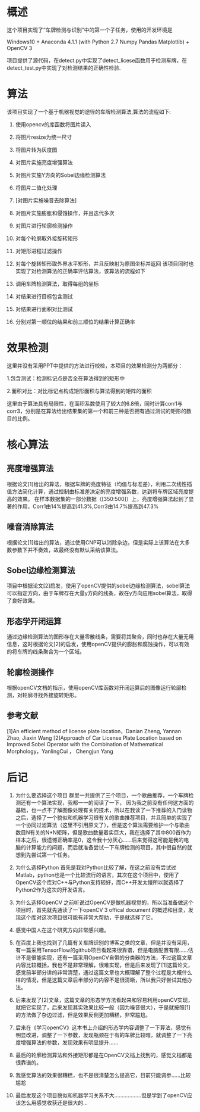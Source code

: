 # 概述
这个项目实现了“车牌检测与识别”中的第一个子任务，使用的开发环境是

Windows10 + Anaconda 4.1.1 (with Python 2.7 Numpy Pandas Matplotlib) + OpenCV 3

项目提供了源代码，在detect.py中实现了detect_licese函数用于检测车牌，在detect_test.py中实现了对检测结果的正确性检验.

# 算法
该项目实现了一个基于机器视觉的途径的车牌检测算法,算法的流程如下:
1. 使用opencv的库函数将图片读入

2. 将图片resize为统一尺寸

3. 将图片转为灰度图

4. 对图片实施亮度增强算法

5. 对图片实施Y方向的Sobel边缘检测算法

6. 将图片二值化处理

7. [对图片实施噪音去除算法]

8. 对图片实施膨胀和侵蚀操作，并且迭代多次

9. 对图片进行轮廓检测操作

10. 对每个轮廓取外接旋转矩形

11. 对矩形进程过滤操作

12. 对每个旋转矩形取外界水平矩形，并且反映射为原图坐标并返回
该项目同时也实现了对检测算法的正确率评估算法，该算法的流程如下
1. 调用车牌检测算法，取得每组的坐标

2. 对结果进行目标包含测试

3. 对结果进行面积对比测试

4. 分别对第一顺位的结果和前三顺位的结果计算正确率
# 效果检测

这里并没有采用PPT中提供的方法进行校检，本项目的效果检测分为两部分：

1.包含测试：检测标记点是否全在算法得到的矩形中

2.面积对比：对比标记点构成矩形面积与算法得到的矩阵的面积

这里由于算法具有局限性，在面积系数使用了较大的6.8倍，同时计算corr1与corr3，分别是在算法给出结果集的第一个和前三种是否拥有通过测试的矩形的数目的比例。

# 核心算法

## 亮度增强算法

根据论文[1]给出的算法，根据车牌的亮度特征（均值与标准差），利用二次线性插值方法简化计算，通过控制由标准差决定的亮度增强系数，达到将车牌区域亮度提高的效果。
在样本数据集的一部分数据（[350:500]）上，亮度增强算法起到了显著的作用，Corr1由14%提高到41.3%,Corr3由14.7%提高到47.3%

## 噪音消除算法

根据论文[1]给出的算法，通过使用CNP可以消除杂边，但是实际上该算法在大多数参数下并不奏效，故最终没有默认采纳该算法。

## Sobel边缘检测算法

项目中根据论文[2]启发，使用了openCV提供的sobel边缘检测算法，sobel算法可以指定方向，由于车牌存在大量y方向的线条，故在y方向应用sobel算法，取得了良好效果。

## 形态学开闭运算

通过边缘检测算法的图形存在大量零散线条，需要将其聚合，同时也存在大量无用信息，这时根据论文[2]的启发，使用openCV提供的膨胀和腐蚀操作，可以有效的将车牌的线条聚合为一个区域。

## 轮廓检测操作

根据openCV文档的指示，使用openCV库函数对开闭运算后的图像运行轮廓检测，对轮廓寻找外接旋转矩形。


## 参考文献
[1]An efficient method of license plate location，Danian Zheng, Yannan Zhao, Jiaxin Wang
[2]Approach of Car License Plate Location based on Improved Sobel Operator with the Combination of Mathematical Morphology，YanlingCui ， Chengjun Yang

# 后记
1. 为什么要选择这个项目
群里一共提供了三个项目，一个歌曲推荐，一个车牌检测还有一个算法实现，我都一一的阅读了一下，
因为我之前没有任何这方面的基础，也一点不了解图像处理有关的技术，所以在我读了一下推荐的入门读物之后，选择了一个貌似和机器学习很有关的歌曲推荐项目，并且简单的实现了一个协同过滤算法（这里不引用原文了），但是这个算法需要维护一个与歌曲数目N有关的N*N矩阵，但是歌曲数量着实巨大，我在选择了其中800首作为样本之后，很遗憾正确率是0，这令我十分灰心……后来觉得这可能是我的电脑的计算能力的问题，而后就准备尝试一下车牌检测的项目，其中很自然的就想到先尝试第一个任务。

2. 为什么选择Python
首先是我对Python比较了解，在这之前没有尝试过Matlab，python也是一个比较流行的语言，其次在这个项目中，使用了OpenCV这个库对C++与Python支持较好，而C++开发太慢所以就选择了Python2作为这次的开发语言。

3. 为什么选择OpenCV
之前听说过OpenCV是做机器视觉的，所以当准备做这个项目时，首先就先通读了一下openCV 3 offical document 的概述和目录，发现这个库对这次项目很可能有非常大帮助，于是就选择了它。

4. 感觉中国人在这个研究方向非常感兴趣。

5. 在百度上我也找到了几篇有关车牌识别的博客之类的文章，但是并没有采用，有一篇采用TensorFlow的github项目看起来很靠谱，但是电脑配置有限……估计不是很能实现，还有一篇采用OpenCV自带的分类器的方法，不过这篇文章内容比较概括，我也不是非常理解，很难实现，但是后来发现了[1]这篇论文，感觉前半部分讲的非常清楚，通过这篇文章也大概理解了整个过程是大概什么样的情况，但是这篇文章后半部分的内容不是很清晰，所以我只好尝试其他办法。

6. 后来发现了[2]文章，这篇文章的形态学方法看起来和容易利用openCV实现，就把它实现了，后来发现其实效果比较一般（因为噪音很大），于是就按照[1]的方法做了杂边过滤，但是效果反倒更加糟糕，非常尴尬。

7. 后来在《学习openCV》这本书上介绍的形态学内容调整了一下算法，感觉有明显改进，调整了一下参数，发现瓶颈在于有的车牌比较暗，就调整了一下亮度增强算法的参数，发现效果有明显提升……

8. 最后的轮廓检测算法和外接矩形都是在OpenCV文档上找到的，感觉文档都是很靠谱的。

9. 我感觉算法的效果很糟糕，也不是很清楚怎么提高它，目前只能调参……比较尴尬

10. 最后发现这个项目貌似和机器学习关系不大………………但是学到了openCV应该怎么用感觉收获还是很大的...
